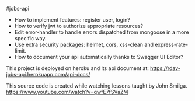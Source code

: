 #jobs-api
- How to implement features: register user, login?
- How to verify jwt to authorize appropriate resources?
- Edit error-handler to handle errors dispatched from mongoose in a more specific way.
- Use extra security packages: helmet, cors, xss-clean and express-rate-limit.
- How to document your api automatically thanks to Swagger UI Editor?

This project is deployed on heroku and its api document at: https://rdav-jobs-api.herokuapp.com/api-docs/

This source code is created while watching lessons taught by John Smilga. https://www.youtube.com/watch?v=qwfE7fSVaZM